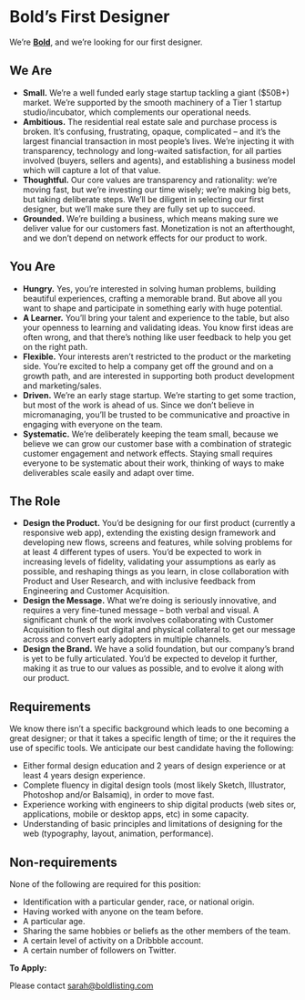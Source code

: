 # Bold’s First Designer

We’re [**Bold**](http://boldlisting.com/), and we’re looking for our first designer.

## **We Are**

* **Small.** We’re a well funded early stage startup tackling a giant ($50B+) market. We’re supported by the smooth machinery of a Tier 1 startup studio/incubator, which complements our operational needs.
* **Ambitious.** The residential real estate sale and purchase process is broken. It’s confusing, frustrating, opaque, complicated – and it’s the largest financial transaction in most people’s lives. We’re injecting it with transparency, technology and long-waited satisfaction, for all parties involved (buyers, sellers and agents), and establishing a business model which will capture a lot of that value.
* **Thoughtful.** Our core values are transparency and rationality: we’re moving fast, but we’re investing our time wisely; we’re making big bets, but taking deliberate steps. We’ll be diligent in selecting our first designer, but we’ll make sure they are fully set up to succeed.
* **Grounded.** We’re building a business, which means making sure we deliver value for our customers fast. Monetization is not an afterthought, and we don’t depend on network effects for our product to work.

## **You Are**

* **Hungry.** Yes, you’re interested in solving human problems, building beautiful experiences, crafting a memorable brand. But above all you want to shape and participate in something early with huge potential.
* **A Learner.** You’ll bring your talent and experience to the table, but also your openness to learning and validating ideas. You know first ideas are often wrong, and that there’s nothing like user feedback to help you get on the right path.
* **Flexible.** Your interests aren’t restricted to the product or the marketing side. You’re excited to help a company get off the ground and on a growth path, and are interested in supporting both product development and marketing/sales.
* **Driven.** We’re an early stage startup. We’re starting to get some traction, but most of the work is ahead of us. Since we don’t believe in micromanaging, you’ll be trusted to be communicative and proactive in engaging with everyone on the team.
* **Systematic.** We’re deliberately keeping the team small, because we believe we can grow our customer base with a combination of strategic customer engagement and network effects. Staying small requires everyone to be systematic about their work, thinking of ways to make deliverables scale easily and adapt over time.

## **The Role**

* **Design the Product.** You’d be designing for our first product (currently a responsive web app), extending the existing design framework and developing new flows, screens and features, while solving problems for at least 4 different types of users. You’d be expected to work in increasing levels of fidelity, validating your assumptions as early as possible, and reshaping things as you learn, in close collaboration with Product and User Research, and with inclusive feedback from Engineering and Customer Acquisition.
* **Design the Message.** What we’re doing is seriously innovative, and requires a very fine-tuned message – both verbal and visual. A significant chunk of the work involves collaborating with Customer Acquisition to flesh out digital and physical collateral to get our message across and convert early adopters in multiple channels.
* **Design the Brand.** We have a solid foundation, but our company’s brand is yet to be fully articulated. You’d be expected to develop it further, making it as true to our values as possible, and to evolve it along with our product.

## **Requirements**

We know there isn’t a specific background which leads to one becoming a great designer; or that it takes a specific length of time; or the it requires the use of specific tools. We anticipate our best candidate having the following:

* Either formal design education and 2 years of design experience or at least 4 years design experience.
* Complete fluency in digital design tools (most likely Sketch, Illustrator, Photoshop and/or Balsamiq), in order to move fast.
* Experience working with engineers to ship digital products (web sites or, applications, mobile or desktop apps, etc) in some capacity.
* Understanding of basic principles and limitations of designing for the web (typography, layout, animation, performance).

## **Non-requirements**

None of the following are required for this position:

* Identification with a particular gender, race, or national origin.
* Having worked with anyone on the team before.
* A particular age.
* Sharing the same hobbies or beliefs as the other members of the team.
* A certain level of activity on a Dribbble account.
* A certain number of followers on Twitter.

**To Apply:**

Please contact [sarah@boldlisting.com](mailto:sarah@boldlisting.com)
